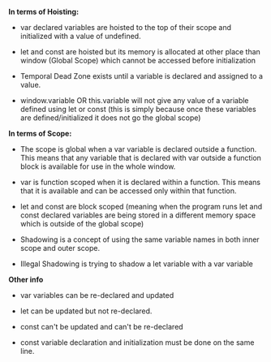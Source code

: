 **In terms of Hoisting:**

- var declared variables are hoisted to the top of their scope and initialized with a value of undefined.

- let and const are hoisted but its memory is allocated at other place than window (Global Scope) which cannot be accessed before initialization

- Temporal Dead Zone exists until a variable is declared and assigned to a value.

- window.variable OR this.variable will not give any value of a variable defined using let or const (this is simply because once these variables are defined/initialized it does not go the global scope)

**In terms of Scope:**

- The scope is global when a var variable is declared outside a function. This means that any variable that is declared with var outside a function block is available for use in the whole window.

- var is function scoped when it is declared within a function. This means that it is available and can be accessed only within that function.

- let and const are block scoped (meaning when the program runs let and const declared variables are being stored in a different memory space which is outside of the global scope)

- Shadowing is a concept of using the same variable names in both inner scope and outer scope.

- Illegal Shadowing is trying to shadow a let variable with a var variable

**Other info**

- var variables can be re-declared and updated

- let can be updated but not re-declared.

- const can't be updated and can't be re-declared

- const variable declaration and initialization must be done on the same line.
